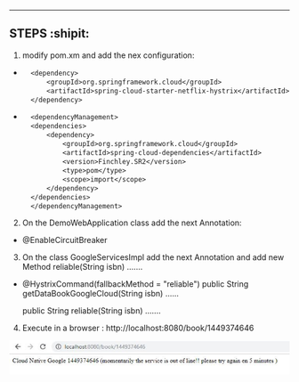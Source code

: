 ----
STEPS :shipit:
----
1. modify pom.xm and add the nex configuration:
*       <dependency>
			<groupId>org.springframework.cloud</groupId>
			<artifactId>spring-cloud-starter-netflix-hystrix</artifactId>
		</dependency>
*       <dependencyManagement>
		<dependencies>
			<dependency>
				<groupId>org.springframework.cloud</groupId>
				<artifactId>spring-cloud-dependencies</artifactId>
				<version>Finchley.SR2</version>
				<type>pom</type>
				<scope>import</scope>
			</dependency>
		</dependencies>
	    </dependencyManagement>

2. On the DemoWebApplication class add the next Annotation:
* @EnableCircuitBreaker

3. On the class GoogleServicesImpl add the next Annotation and add new Method reliable(String isbn) .......
*   @HystrixCommand(fallbackMethod = "reliable")
	public String getDataBookGoogleCloud(String isbn) ......

    public String reliable(String isbn) .......

4. Execute in a browser : http://localhost:8080/book/1449374646

![Image of payara5](https://github.com/neossoftware/spring-boot-demo/blob/spring-boot-circuitbreaker/src/main/resources/images/circuitbreaker.JPG)


